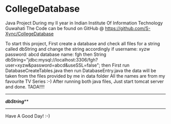 # CollegeDatabase
Java Project During my II year in Indian Institute Of Information Technology Guwahati
The Code can be found on GitHub @
https://github.com/S-Xync/CollegeDatabase

To start this project,
First create a database and check all files for a string called dbString and change the string accordingly
if
username: xyzw
password: abcd
database name: fgh
then
String dbString="jdbc:mysql://localhost:3306/fgh?user=xyzw&password=abcd&useSSL=false";
then First run DatabaseCreateTables.java
then run DatabaseEntry.java
the data will be taken from the files provided by me in data folder
All the names are from my favourite TV Series :-)
After running both java files,
Just start tomcat server and done.
TADA!!!!

********************************************************************************************
*****************************************dbString*******************************************
********************************************************************************************
Have A Good Day! :-)
